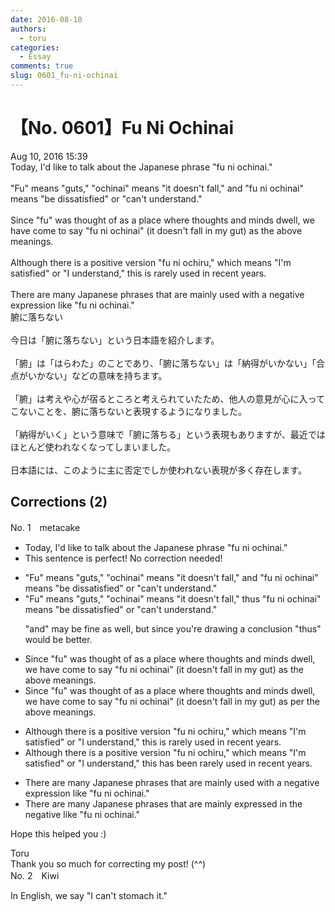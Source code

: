 ```yaml
---
date: 2016-08-10
authors:
  - toru
categories:
  - Essay
comments: true
slug: 0601_fu-ni-ochinai
---
```


# 【No. 0601】Fu Ni Ochinai
<div class="date">Aug 10, 2016 15:39</div>
<div id="post"><div id="body_show_ori">
Today, I'd like to talk about the Japanese phrase "fu ni ochinai."<br/><br/>"Fu" means "guts," "ochinai" means "it doesn't fall," and "fu ni ochinai" means "be dissatisfied" or "can't understand."<br/><br/>Since "fu" was thought of as a place where thoughts and minds dwell, we have come to say "fu ni ochinai" (it doesn't fall in my gut) as the above meanings.<br/><br/>Although there is a positive version "fu ni ochiru," which means "I'm satisfied" or "I understand," this is rarely used in recent years.<br/><br/>There are many Japanese phrases that are mainly used with a negative expression like "fu ni ochinai."
</div></div>

<!-- more -->

<div id="post_ja"><div id="body_show_mo">
腑に落ちない<br/><br/>今日は「腑に落ちない」という日本語を紹介します。<br/><br/>「腑」は「はらわた」のことであり、「腑に落ちない」は「納得がいかない」「合点がいかない」などの意味を持ちます。<br/><br/>「腑」は考えや心が宿るところと考えられていたため、他人の意見が心に入ってこないことを、腑に落ちないと表現するようになりました。<br/><br/>「納得がいく」という意味で「腑に落ちる」という表現もありますが、最近ではほとんど使われなくなってしまいました。<br/><br/>日本語には、このように主に否定でしか使われない表現が多く存在します。
</div></div>

## Corrections (2)
<div id="block"><div class="first_name"> No. 1　<span class="just_name">metacake</span></div><div id="block2">
<ul class="correction_field">
<li class="incorrect">Today, I'd like to talk about the Japanese phrase "fu ni ochinai."</li>
<li class="corrected perfect">This sentence is perfect! No correction needed!</li>
</ul>
<ul class="correction_field">
<li class="incorrect">"Fu" means "guts," "ochinai" means "it doesn't fall," and "fu ni ochinai" means "be dissatisfied" or "can't understand."</li>
<li class="corrected correct">
"Fu" means "guts," "ochinai" means "it doesn't fall," <span class="f_blue">thus</span> "fu ni ochinai" means "be dissatisfied" or "can't understand."
<p class="correction_comment">"and" may be fine as well, but since you're drawing a conclusion "thus" would be better.</p>
</li>
</ul>
<ul class="correction_field">
<li class="incorrect">Since "fu" was thought of as a place where thoughts and minds dwell, we have come to say "fu ni ochinai" (it doesn't fall in my gut) as the above meanings.</li>
<li class="corrected correct">
Since "fu" was thought of as a place where thoughts and minds dwell, we have come to say "fu ni ochinai" (it doesn't fall in my gut) as <span class="f_blue">per</span> the above meanings.
</li>
</ul>
<ul class="correction_field">
<li class="incorrect">Although there is a positive version "fu ni ochiru," which means "I'm satisfied" or "I understand," this is rarely used in recent years.</li>
<li class="corrected correct">
Although there is a positive version "fu ni ochiru," which means "I'm satisfied" or "I understand," this <span class="f_blue">has been</span> rarely used in recent years.
</li>
</ul>
<ul class="correction_field">
<li class="incorrect">There are many Japanese phrases that are mainly used with a negative expression like "fu ni ochinai."</li>
<li class="corrected correct">
There are many Japanese phrases that are mainly <span class="f_blue">expressed in the negative</span> like "fu ni ochinai."
</li>
</ul>
<p class="comment_small">
 Hope this helped you :)
</p>

</div><div class="name"><span class="just_name">Toru</span><br>
Thank you so much for correcting my post! (^^)
</div>
</div>
<div id="block"><div class="first_name"> No. 2　<span class="just_name">Kiwi</span></div><div id="block2">
<p class="comment_small">
 In English, we say "I can't stomach it."
</p>

</div></div>
